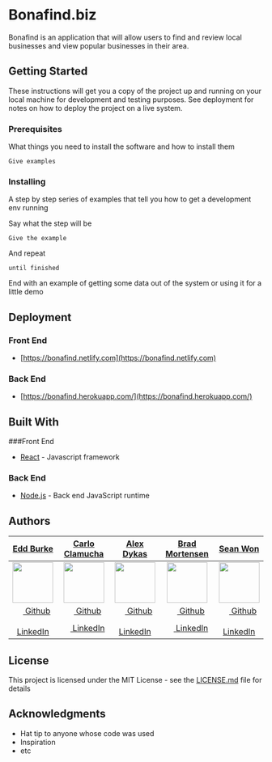 # Bonafind.biz

Bonafind is an application that will allow users to find and review local businesses and view popular businesses in their area.

## Getting Started

These instructions will get you a copy of the project up and running on your local machine for development and testing purposes. See deployment for notes on how to deploy the project on a live system.

### Prerequisites

What things you need to install the software and how to install them

```
Give examples
```

### Installing

A step by step series of examples that tell you how to get a development env running

Say what the step will be

```
Give the example
```

And repeat

```
until finished
```

End with an example of getting some data out of the system or using it for a little demo

## Deployment

### Front End

* [https://bonafind.netlify.com](https://bonafind.netlify.com)

### Back End

* [https://bonafind.herokuapp.com/](https://bonafind.herokuapp.com/)

## Built With

###Front End

* [React](https://reactjs.org/) - Javascript framework

### Back End

* [Node.js](https://nodejs.org/) - Back end JavaScript runtime




## Authors
|   [**Edd Burke**](https://github.com/bummings)  |   [**Carlo Clamucha**](https://github.com/CarloC24)   |    [**Alex Dykas**](https://github.com/udykas)    |   [**Brad Mortensen**](https://github.com/brad-mortensen)  |     [**Sean Won**](https://github.com/swon8)
|:----------------:|:----------------:|:---------------:|:---------------:|:---------------:|
| [<img src="https://avatars2.githubusercontent.com/u/34618112?s=80" width="80">](https://github.com/bummings) | [<img src="https://avatars3.githubusercontent.com/u/41533016?s=80" width="80">](https://github.com/CarloC24)  | [<img src="https://avatars2.githubusercontent.com/u/34108291?s=80" width="80">](https://github.com/udykas) | [<img src="https://avatars1.githubusercontent.com/u/40773193?s=80" width="80">](https://github.com/brad-mortensen) | [<img src="https://avatars2.githubusercontent.com/u/7283332?s=80" width="80">](https://github.com/swon8) |
| [<img src="https://github.com/favicon.ico" width="15"> Github](https://github.com/bummings)  |  [<img src="https://github.com/favicon.ico" width="15"> Github](https://github.com/CarloC24) | [<img src="https://github.com/favicon.ico" width="15"> Github](https://github.com/udykas)  | [<img src="https://github.com/favicon.ico" width="15"> Github](https://github.com/brad-mortensen) | [<img src="https://github.com/favicon.ico" width="15"> Github](https://github.com/swon8) |
| [ <img src="https://static.licdn.com/sc/h/al2o9zrvru7aqj8e1x2rzsrca" width="15"> LinkedIn](https://www.linkedin.com/) | [ <img src="https://static.licdn.com/sc/h/al2o9zrvru7aqj8e1x2rzsrca" width="15"> LinkedIn](https://www.linkedin.com/) | [ <img src="https://static.licdn.com/sc/h/al2o9zrvru7aqj8e1x2rzsrca" width="15"> LinkedIn](https://www.linkedin.com/) | [ <img src="https://static.licdn.com/sc/h/al2o9zrvru7aqj8e1x2rzsrca" width="15"> LinkedIn](https://www.linkedin.com/) | [ <img src="https://static.licdn.com/sc/h/al2o9zrvru7aqj8e1x2rzsrca" width="15"> LinkedIn](https://www.linkedin.com/) |

## License

This project is licensed under the MIT License - see the [LICENSE.md](LICENSE.md) file for details

## Acknowledgments

* Hat tip to anyone whose code was used
* Inspiration
* etc
